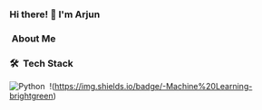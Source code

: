 ### Hi there! 👋 I'm Arjun

### &nbsp;About Me


 

### 🛠 &nbsp;Tech Stack

![Python](https://img.shields.io/badge/python-python-green)&nbsp;
!(https://img.shields.io/badge/-Machine%20Learning-brightgreen)&nbsp;
